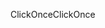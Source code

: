 <span data-ttu-id="f959a-101">ClickOnce</span><span class="sxs-lookup"><span data-stu-id="f959a-101">ClickOnce</span></span>